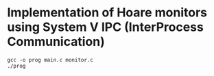 # Implementation of Hoare monitors using System V IPC (InterProcess Communication)

```
gcc -o prog main.c monitor.c
./prog
```
